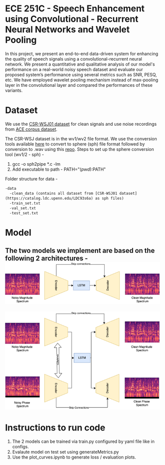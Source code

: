 # ECE 251C - Speech Enhancement using Convolutional - Recurrent Neural Networks and Wavelet Pooling

In this project, we present an end-to-end data-driven system for enhancing the quality of speech signals using a convolutional-recurrent neural network. We present a quantitative and qualitative analysis of our model's performance on a real-world noisy speech dataset and evaluate our proposed system’s performance using several metrics such as SNR, PESQ, etc. We have employed wavelet pooling mechanism instead of max-pooling layer in the convolutional layer and compared the performances of these variants.


# Dataset 

We use the [CSR-WSJ01 dataset](https://catalog.ldc.upenn.edu/LDC93s6a) for clean signals and use noise recordings from [ACE corpus dataset](http://www.ee.ic.ac.uk/naylor/ACEweb/index.html).

The CSR-WSJ dataset is in the wv1/wv2 file format. We use the conversion tools available [here](https://www.ldc.upenn.edu/language-resources/tools/sphere-conversion-tools) to convert to sphere (sph) file format followed by conversion to .wav using this [repo](https://github.com/mcfletch/sphfile). Steps to set up the sphere conversion tool (wv1/2 - sph) -
1. gcc -o sph2pipe *.c -lm 
2. Add executable to path - PATH="$(pwd):$PATH"

Folder structure for data - 
```
-data 
  -clean_data (contains all dataset from [CSR-WSJ01 dataset](https://catalog.ldc.upenn.edu/LDC93s6a) as sph files)
  -train_set.txt
  -val_set.txt
  -test_set.txt
```

# Model

The two models we implement are based on the following 2 architectures - 
![Model 1](plots/model1.png)
-----------------------------------------------------------------------------------------------------------------------------------------------------------
![Model 2](plots/model2.png "Model 2")


# Instructions to run code

1. The 2 models can be trained via train.py configured by yaml file like in configs.
2. Evalaute model on test set using generateMetrics.py 
3. Use the plot_curves.ipynb to generate loss / evaluation plots.





 
 
